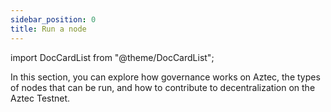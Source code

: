 ```yaml
---
sidebar_position: 0
title: Run a node
---
```


import DocCardList from "@theme/DocCardList";

In this section, you can explore how governance works on Aztec, the types of nodes that can be run, and how to contribute to decentralization on the Aztec Testnet.

<DocCardList />